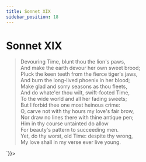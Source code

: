```yaml
---
title: Sonnet XIX
sidebar_position: 18
---
```

<div dangerouslySetInnerHTML={{__html: `<div><HTML><HEAD><TITLE>Sonnet XIX</TITLE></HEAD>
<BODY><H1>Sonnet XIX</H1>

<BLOCKQUOTE>Devouring Time, blunt thou the lion's paws,<BR>
And make the earth devour her own sweet brood;<BR>
Pluck the keen teeth from the fierce tiger's jaws,<BR>
And burn the long-lived phoenix in her blood;<BR>
Make glad and sorry seasons as thou fleets,<BR>
And do whate'er thou wilt, swift-footed Time,<BR>
To the wide world and all her fading sweets;<BR>
But I forbid thee one most heinous crime:<BR>
O, carve not with thy hours my love's fair brow,<BR>
Nor draw no lines there with thine antique pen;<BR>
Him in thy course untainted do allow<BR>
For beauty's pattern to succeeding men.<BR>
  Yet, do thy worst, old Time: despite thy wrong,<BR>
  My love shall in my verse ever live young.<BR>
</BLOCKQUOTE>

</BODY></HTML>
</div>`}}></div>